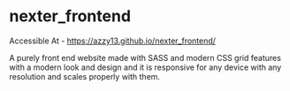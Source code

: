 # nexter_frontend

Accessible At - https://azzy13.github.io/nexter_frontend/

A purely front end website made with SASS and modern CSS grid features with a modern look and design and it is responsive for any device with any resolution and scales properly with them.
